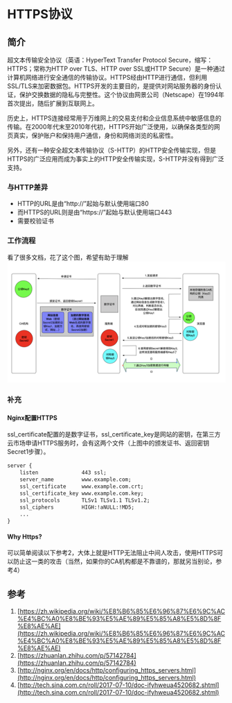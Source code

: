 # HTTPS协议

## 简介
超文本传输安全协议（英语：HyperText Transfer Protocol Secure，缩写：HTTPS；常称为HTTP over TLS、HTTP over SSL或HTTP Secure）是一种通过计算机网络进行安全通信的传输协议。HTTPS经由HTTP进行通信，但利用SSL/TLS来加密数据包。HTTPS开发的主要目的，是提供对网站服务器的身份认证，保护交换数据的隐私与完整性。这个协议由网景公司（Netscape）在1994年首次提出，随后扩展到互联网上。

历史上，HTTPS连接经常用于万维网上的交易支付和企业信息系统中敏感信息的传输。在2000年代末至2010年代初，HTTPS开始广泛使用，以确保各类型的网页真实，保护账户和保持用户通信，身份和网络浏览的私密性。

另外，还有一种安全超文本传输协议（S-HTTP）的HTTP安全传输实现，但是HTTPS的广泛应用而成为事实上的HTTP安全传输实现，S-HTTP并没有得到广泛支持。

### 与HTTP差异
- HTTP的URL是由“http://”起始与默认使用端口80
- 而HTTPS的URL则是由“https://”起始与默认使用端口443
- 需要校验证书

### 工作流程
看了很多文档，花了这个图，希望有助于理解
![https工作流程](./../assets/images/2020010502.png)

### 补充
#### Nginx配置HTTPS
ssl_certificate配置的是数字证书，ssl_certificate_key是网站的密钥，在第三方云市场申请HTTPS服务时，会有这两个文件（上图中的颁发证书、返回密钥Secret1步骤）。

```
server {
    listen              443 ssl;
    server_name         www.example.com;
    ssl_certificate     www.example.com.crt;
    ssl_certificate_key www.example.com.key;
    ssl_protocols       TLSv1 TLSv1.1 TLSv1.2;
    ssl_ciphers         HIGH:!aNULL:!MD5;
    ...
}
```

#### Why Https?
可以简单阅读以下参考2，大体上就是HTTP无法阻止中间人攻击，使用HTTPS可以防止这一类的攻击（当然，如果你的CA机构都是不靠谱的，那就另当别论，参考4）

## 参考
1. [https://zh.wikipedia.org/wiki/%E8%B6%85%E6%96%87%E6%9C%AC%E4%BC%A0%E8%BE%93%E5%AE%89%E5%85%A8%E5%8D%8F%E8%AE%AE](https://zh.wikipedia.org/wiki/%E8%B6%85%E6%96%87%E6%9C%AC%E4%BC%A0%E8%BE%93%E5%AE%89%E5%85%A8%E5%8D%8F%E8%AE%AE)
2. [https://zhuanlan.zhihu.com/p/57142784](https://zhuanlan.zhihu.com/p/57142784)
3. [http://nginx.org/en/docs/http/configuring_https_servers.html](http://nginx.org/en/docs/http/configuring_https_servers.html)
4. [http://tech.sina.com.cn/roll/2017-07-10/doc-ifyhweua4520682.shtml](http://tech.sina.com.cn/roll/2017-07-10/doc-ifyhweua4520682.shtml)
